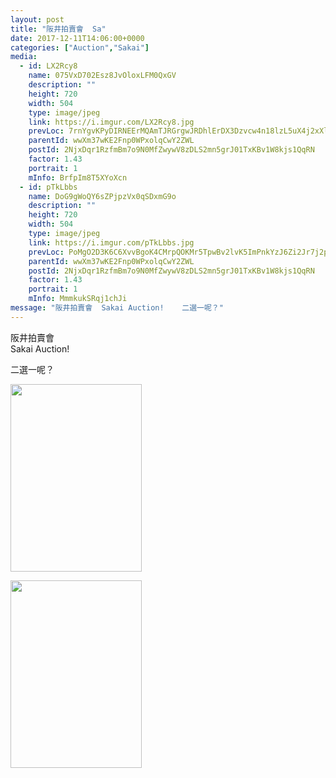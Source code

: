 ```yaml
---
layout: post
title: "阪井拍賣會  Sa" 
date: 2017-12-11T14:06:00+0000 
categories: ["Auction","Sakai"] 
media:
  - id: LX2Rcy8
    name: 075VxD702Esz8JvOloxLFM0QxGV
    description: ""   
    height: 720
    width: 504
    type: image/jpeg
    link: https://i.imgur.com/LX2Rcy8.jpg
    prevLoc: 7rnYgvKPyDIRNEErMQAmTJRGrgwJRDhlErDX3Dzvcw4n18lzL5uX4j2xXlXnIREAGqyY1VuZO4KXAvJph4rYZDk9pRT1YVqGJpm3cB0pqvErXLhgRZm5z0Z7FljVwjz350FG2gg52RJPhvrLO2p4g9tLEXKwx73DHLKmyL65QosVQQqwj7mzURlZQPP4v6TGkWNLz90ZiYm9XzjQWLHgzGAGkwNlTqQ4KqANGrIDVwgpor5qf14JWAjO0xFjZJjxgjxPSAO
    parentId: wwXm37wKE2Fnp0WPxolqCwY2ZWL
    postId: 2NjxDqr1RzfmBm7o9N0MfZwywV8zDLS2mn5grJ01TxKBv1W8kjs1QqRN
    factor: 1.43
    portrait: 1
    mInfo: BrfpIm8T5XYoXcn
  - id: pTkLbbs
    name: DoG9gWoQY6sZPjpzVx0qSDxmG9o
    description: ""   
    height: 720
    width: 504
    type: image/jpeg
    link: https://i.imgur.com/pTkLbbs.jpg
    prevLoc: PoMgO2D3K6C6XvvBgoK4CMrpQOKMr5TpwBv2lvK5ImPnkYzJ6Zi2Jr7j2p28ulpOR069MqIMNRWJq5j9trp32rJ52wIzQ4VJEDVZIwGJz0AZROSzDzAxXZz7SgprgQGpD6InoRL2MvWYsM1Z4o19YQS9qZX9zK04IryL2rmO51IkYYoZ0yVAtk7BO55mWpF6QRR010ZEIP3ggA67V9s6NvxgRw2XTyol5137P1uOZGqnWPNvTq16LYMLrRFE48E34kRQFD9
    parentId: wwXm37wKE2Fnp0WPxolqCwY2ZWL
    postId: 2NjxDqr1RzfmBm7o9N0MfZwywV8zDLS2mn5grJ01TxKBv1W8kjs1QqRN
    factor: 1.43
    portrait: 1
    mInfo: MmmkukSRqj1chJi
message: "阪井拍賣會  Sakai Auction!    二選一呢？"
---
```


阪井拍賣會  
Sakai Auction!  
  
二選一呢？


[//]: #media:  
<a href="https://i.imgur.com/LX2Rcy8.jpg"><img src="https://i.imgur.com/LX2Rcy8.jpg" height="300" width="210" /></a> 
  

<a href="https://i.imgur.com/pTkLbbs.jpg"><img src="https://i.imgur.com/pTkLbbs.jpg" height="300" width="210" /></a> 
 
